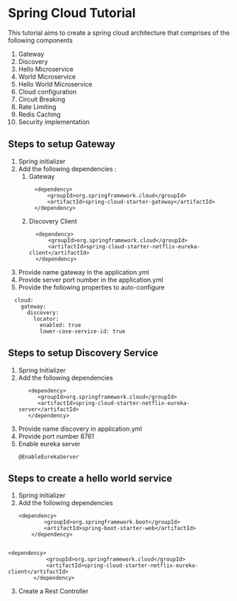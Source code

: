 # Spring Cloud Tutorial

This tutorial aims to create a spring cloud architecture that comprises of the following components
1. Gateway
2. Discovery
3. Hello Microservice
4. World Microservice
5. Hello World Microservice
6. Cloud configuration
7. Circuit Breaking
8. Rate Limiting
9. Redis Caching
10. Security implementation



## Steps to setup Gateway
1. Spring initializer
2. Add the following dependencies :
   1. Gateway
   ```
        <dependency>
            <groupId>org.springframework.cloud</groupId>
            <artifactId>spring-cloud-starter-gateway</artifactId>
        </dependency>
   ```
   2. Discovery Client
      ```
        <dependency>
            <groupId>org.springframework.cloud</groupId>
            <artifactId>spring-cloud-starter-netflix-eureka-client</artifactId>
        </dependency>
      ```
3. Provide name gateway in the application.yml
4. Provide server port number in the application.yml
5. Provide the following properties to auto-configure
```aidl
  cloud:
    gateway:
      discovery:
        locator:
          enabled: true
          lower-case-service-id: true
```
## Steps to setup Discovery Service
   1. Spring Initializer
   2. Add the following dependencies
      ```
         <dependency>
            <groupId>org.springframework.cloud</groupId>
            <artifactId>spring-cloud-starter-netflix-eureka-server</artifactId>
         </dependency>
   3. Provide name discovery in application.yml
   4. Provide port number 8761
   5. Enable eureka server
      ```
      @EnableEurekaServer
        ```

## Steps to create a hello world service
1. Spring initializer
2. Add the following dependencies
    ```
   <dependency>
            <groupId>org.springframework.boot</groupId>
            <artifactId>spring-boot-starter-web</artifactId>
        </dependency>
        
   ```
   
```
<dependency>
            <groupId>org.springframework.cloud</groupId>
            <artifactId>spring-cloud-starter-netflix-eureka-client</artifactId>
        </dependency>
```
3. Create a Rest Controller
